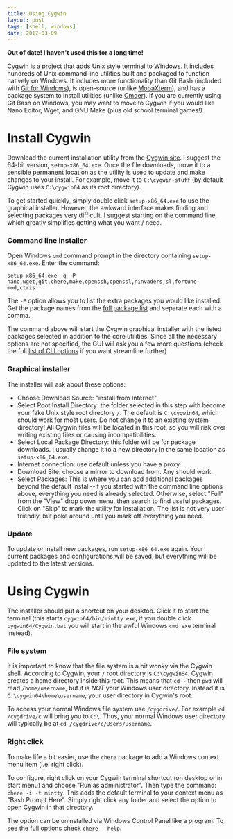 ```yaml
---
title: Using Cygwin
layout: post
tags: [shell, windows]
date: 2017-03-09
---
```


**Out of date! I haven't used this for a long time!**

[Cygwin](https://cygwin.com/index.html) is a project that adds Unix style terminal to Windows. 
It includes hundreds of Unix command line utilities built and packaged to function natively on Windows. 
It includes more functionality than Git Bash (included with [Git for Windows](https://git-for-windows.github.io/)), is open-source (unlike [MobaXterm](http://mobaxterm.mobatek.net/)), and has a package system to install utilities (unlike [Cmder](https://evanwill.github.io/_drafts/notes/cmdr.html)). 
If you are currently using Git Bash on Windows, you may want to move to Cygwin if you would like Nano Editor, Wget, and GNU Make (plus old school terminal games!). 

# Install Cygwin 

Download the current installation utility from the [Cygwin site](https://cygwin.com/install.html). 
I suggest the 64-bit version, `setup-x86_64.exe`.
Once the file downloads, move it to a sensible permanent location as the utility is used to update and make changes to your install. 
For example, move it to `C:\cygwin-stuff` (by default Cygwin uses `C:\cygwin64` as its root directory).

To get started quickly, simply double click `setup-x86_64.exe` to use the graphical installer.
However, the awkward interface makes finding and selecting packages very difficult. 
I suggest starting on the command line, which greatly simplifies getting what you want / need.

### Command line installer

Open Windows `cmd` command prompt in the directory containing `setup-x86_64.exe`.
Enter the command: 

```
setup-x86_64.exe -q -P nano,wget,git,chere,make,openssh,openssl,ninvaders,sl,fortune-mod,ctris
```

The `-P` option allows you to list the extra packages you would like installed. 
Get the package names from the [full package list](https://cygwin.com/packages/package_list.html) and separate each with a comma. 

The command above will start the Cygwin graphical installer with the listed packages selected in addition to the core utilities.
Since all the necessary options are not specified, the GUI will ask you a few more questions
(check the full [list of CLI options](https://cygwin.com/faq/faq.html#faq.setup.cli) if you want streamline further).

### Graphical installer 

The installer will ask about these options:

- Choose Download Source: "install from Internet"
- Select Root Install Directory: the folder selected in this step with become your fake Unix style root directory `/`. The default is `C:\cygwin64`, which should work for most users. Do not change it to an existing system directory! All Cygwin files will be located in this root, so you will risk over writing existing files or causing incompatibilities. 
- Select Local Package Directory: this folder will be for package downloads. I usually change it to a new directory in the same location as `setup-x86_64.exe`.
- Internet connection: use default unless you have a proxy.
- Download Site: choose a mirror to download from. Any should work. 
- Select Packages: This is where you can add additional packages beyond the default install--if you started with the command line options above, everything you need is already selected. Otherwise, select "Full" from the "View" drop down menu, then search to find useful packages. Click on "Skip" to mark the utility for installation. The list is not very user friendly, but poke around until you mark off everything you need.

### Update 

To update or install new packages, run `setup-x86_64.exe` again.
Your current packages and configurations will be saved, but everything will be updated to the latest versions.

# Using Cygwin

The installer should put a shortcut on your desktop. 
Click it to start the terminal (this starts `cygwin64/bin/mintty.exe`, if you double click `cygwin64/Cygwin.bat` you will start in the awful Windows `cmd.exe` terminal instead). 

### File system

It is important to know that the file system is a bit wonky via the Cygwin shell. 
According to Cygwin, your `/` root directory is `C:\cygwin64`. 
Cygwin creates a home directory inside this root.
This means that `cd ~` then `pwd` will read `/home/username`, but it is *NOT* your Windows user directory.
Instead it is `C:\cygwin64\home\username`, your user directory in Cygwin's root.

To access your normal Windows file system use `/cygdrive/`. 
For example `cd /cygdrive/c` will bring you to `C:\`.
Thus, your normal Windows user directory will typically be at `cd /cygdrive/c/Users/username`.

### Right click

To make life a bit easier, use the `chere` package to add a Windows context menu item (i.e. right click).

To configure, right click on your Cygwin terminal shortcut (on desktop or in start menu) and choose "Run as administrator". 
Then type the command: `chere -i -t mintty`.
This adds the default terminal to your context menu as "Bash Prompt Here".
Simply right click any folder and select the option to open Cygwin in that directory.

The option can be uninstalled via Windows Control Panel like a program.
To see the full options check `chere --help`. 
